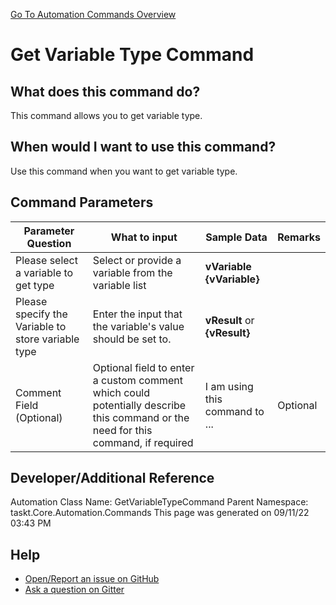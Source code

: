 <!--TITLE: Get Variable Type Command -->
<!-- SUBTITLE: a command in the Variable Commands group. -->
[Go To Automation Commands Overview](/automation-commands.md)


# Get Variable Type Command


## What does this command do?
This command allows you to get variable type.


## When would I want to use this command?
Use this command when you want to get variable type.


## Command Parameters
| Parameter Question   	| What to input  	|  Sample Data 	| Remarks  	|
| ---                    | ---               | ---           | ---       |
|Please select a variable to get type|Select or provide a variable from the variable list|**vVariable** **{vVariable}**||
|Please specify the Variable to store variable type|Enter the input that the variable's value should be set to.|**vResult** or **{vResult}**||
|Comment Field (Optional)|Optional field to enter a custom comment which could potentially describe this command or the need for this command, if required|I am using this command to ...|Optional|








## Developer/Additional Reference
Automation Class Name: GetVariableTypeCommand
Parent Namespace: taskt.Core.Automation.Commands
This page was generated on 09/11/22 03:43 PM


## Help
- [Open/Report an issue on GitHub](https://github.com/rcktrncn/taskt/issues/new)
- [Ask a question on Gitter](https://gitter.im/taskt-rpa/Lobby)
